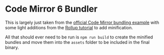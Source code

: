 # Code Mirror 6 Bundler

This is largely just taken from the [official Code Mirror bundling example](https://codemirror.net/examples/bundle/) with some light additions from the [Rollup tutorial](https://rollupjs.org/tutorial/#using-output-plugins) to add minification.

All that should ever need to be run is `npm run build` to create the minified bundles and move them into the `assets` folder to be included in the final binary.
